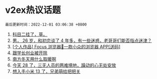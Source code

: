 # v2ex热议话题

`最后更新时间：2022-12-01 03:06:38 +0800`

1. [科目二挂了，草。](https://www.v2ex.com/t/899050)
1. [男， 26 岁，和初恋谈了 4 年多，有一些迷惑，老哥哥们能否指点迷津？](https://www.v2ex.com/t/899026)
1. [[个人作品] Focus 浏览器🚀一款小众的浏览器 APP[送码]](https://www.v2ex.com/t/899004)
1. [跟学长创业被开除](https://www.v2ex.com/t/899021)
1. [南方冬天用什么取暖啊](https://www.v2ex.com/t/899099)
1. [今天 28 了，三无人员的两难境地，躁动的心无处安放](https://www.v2ex.com/t/898993)
1. [想入手小米 13 了，兄弟萌给把把关](https://www.v2ex.com/t/899045)

